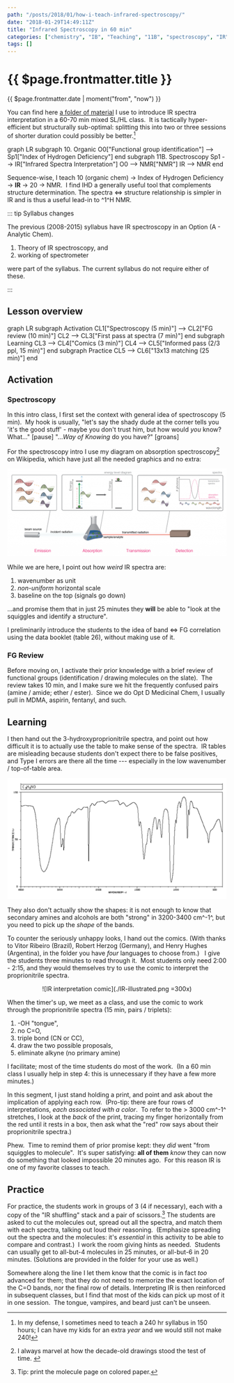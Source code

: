 ```yaml
---
path: "/posts/2018/01/how-i-teach-infrared-spectroscopy/"
date: "2018-01-29T14:49:11Z"
title: "Infrared Spectroscopy in 60 min"
categories: ["chemistry", "IB", "Teaching", "11B", "spectroscopy", "IR"]
tags: []
---
```


# {{ $page.frontmatter.title }}

{{ $page.frontmatter.date | moment("from", "now") }}

You can find here [a folder of material](https://drive.google.com/drive/folders/1Jht-cX9MR_zSDMRWnSn796n8fM1k8yRm?usp=sharing) I use to introduce IR spectra interpretation in a 60-70 min mixed SL/HL class.  It is tactically hyper-efficient but structurally sub-optimal: splitting this into two or three sessions of shorter duration could possibly be better.[^defense]

[^defense]: In my defense, I sometimes need to teach a 240 hr syllabus in 150 hours; I can have my kids for an extra _year_ and we would still not make 240!

<mermaid>
graph LR
  subgraph 10. Organic
    O0["Functional group identification"] --> Sp1["Index of Hydrogen Deficiency"]
  end
  subgraph 11B. Spectroscopy
    Sp1 --> IR["Infrared Spectra Interpretation"]
    O0 --> NMR["NMR"]
    IR --> NMR
  end
</mermaid>

Sequence-wise, I teach 10 (organic chem) -> Index of Hydrogen Deficiency -> **IR** -> 20 -> NMR.  I find IHD a generally useful tool that complements structure determination.  The spectra <=> structure relationship is simpler in IR and is thus a useful lead-in to ^1^H NMR.

::: tip Syllabus changes

The previous (2008-2015) syllabus have IR spectroscopy in an Option (A - Analytic Chem).  

1. Theory of IR spectroscopy, and 
2. working of spectrometer
   
were part of the syllabus.  The current syllabus do not require either of these.

:::

## Lesson overview

<mermaid>
graph LR
 subgraph Activation
    CL1["Spectroscopy (5 min)"] --> CL2["FG review (10 min)"]
    CL2 --> CL3["First pass at spectra (7 min)"]
  end
  subgraph Learning
    CL3 --> CL4["Comics (3 min)"]
    CL4 --> CL5["Informed pass (2/3 ppl, 15 min)"]
  end
  subgraph Practice
    CL5 --> CL6["13x13 matching (25 min)"]
  end
</mermaid>

## Activation

### Spectroscopy

In this intro class, I first set the context with general idea of spectroscopy (5 min).  My hook is usually, "let's say the shady dude at the corner tells you 'it's the good stuff' - maybe you don't trust him, but how would _you_ know?  What..." [pause] "...*Way of Knowing* do you have?" [groans]

For the spectroscopy intro I use my diagram on absorption spectroscopy[^2011] on Wikipedia, which have just all the needed graphics and no extra:

![Absorption spectroscopy](./29-1-1.png)

[^2011]: I always marvel at how the decade-old drawings stood the test of time.  

While we are here, I point out how _weird_ IR spectra are:

1. wavenumber as unit
2. _non-uniform_ horizontal scale
3. baseline on the top (signals go down)

...and promise them that in just 25 minutes they **will** be able to "look at the squiggles and identify a structure". 

I preliminarily introduce the students to the idea of band <=> FG correlation using the data booklet (table 26), without making use of it.  

### FG Review

Before moving on, I activate their prior knowledge with a brief review of functional groups (identification / drawing molecules on the slate).  The review takes 10 min, and I make sure we hit the frequently confused pairs (amine / amide; ether / ester).  Since we do Opt D Medicinal Chem, I usually pull in MDMA, aspirin, fentanyl, and such. 

## Learning

I then hand out the 3-hydroxyproprionitrile spectra, and point out how difficult it is to actually use the table to make sense of the spectra.  IR tables are misleading because students don't expect there to be false positives, and Type I errors are there all the time --- especially in the low wavenumber / top-of-table area.  

![Hydroxyproprionitrile spectra](./hydroxyproprionitrile.png)

They also don't actually show the shapes: it is not enough to know that secondary amines and alcohols are both "strong" in 3200-3400 cm^-1^, but you need to pick up the _shape_ of the bands. 

To counter the seriously unhappy looks, I hand out the comics. (With thanks to Vitor Ribeiro (Brazil), Robert Herzog (Germany), and Henry Hughes (Argentina), in the folder you have _four_ languages to choose from.)   I give the students three minutes to read through it.  Most students only need 2:00 - 2:15, and they would themselves try to use the comic to interpret the proprionitrile spectra. 

<center>

![IR interpretation comic](./IR-illustrated.png =300x)

</center>

When the timer's up, we meet as a class, and use the comic to work through the proprionitrile spectra (15 min, pairs / triplets):

1. -OH "tongue",
2. no C=O,
3. triple bond (CN or CC),
4. draw the two possible proposals,
5. eliminate alkyne (no primary amine)

I facilitate; most of the time students do most of the work.  (In a 60 min class I usually help in step 4: this is unnecessary if they have a few more minutes.)  

In this segment, I just stand holding a print, and point and ask about the implication of applying each row.  (Pro-tip: there are four rows of interpretations, _each associated with a color_.  To refer to the > 3000 cm^-1^ stretches, I look at the _back_ of the print, tracing my finger horizontally from the red until it rests in a box, then ask what the "red" row says about their proprionitrile spectra.) 

Phew.  Time to remind them of prior promise kept: they _did_ went "from squiggles to molecule".  It's super satisfying: **all of them** _know_ they can now do something that looked impossible 20 minutes ago.  For this reason IR is one of my favorite classes to teach. 

## Practice

For practice, the students work in groups of 3 (4 if necessary), each with a copy of the "IR shuffling" stack and a pair of scissors.[^color] The students are asked to cut the molecules out, spread out all the spectra, and match them with each spectra, talking out loud their reasoning.  (Emphasize spreading out the spectra and the molecules: it's _essential_ in this activity to be able to compare and contrast.)  I work the room giving hints as needed.  Students can usually get to all-but-4 molecules in 25 minutes, or all-but-6 in 20 minutes. (Solutions are provided in the folder for your use as well.)  

[^color]: Tip: print the molecule page on colored paper.

Somewhere along the line I let them know that the comic is in fact _too_ advanced for them; that they do not need to memorize the exact location of the C=O bands, nor the final row of details. Interpreting IR is then reinforced in subsequent classes, but I find that most of the kids can pick up most of it in one session.  The tongue, vampires, and beard just can't be unseen.